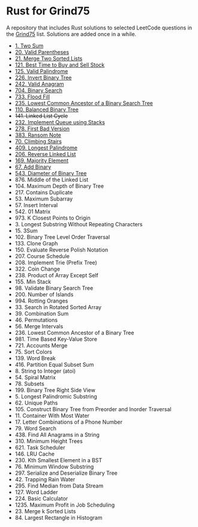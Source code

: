 # Rust for Grind75
A repository that includes Rust solutions to selected LeetCode questions in the [Grind75](https://www.techinterviewhandbook.org/grind75/) list. Solutions are added once in a while.

- [1. Two Sum](two_sum.rs)
- [20. Valid Parentheses](valid_parentheses.rs)
- [21. Merge Two Sorted Lists](merge_two_sorted_lists.rs)
- [121. Best Time to Buy and Sell Stock](best_time_to_buy_and_sell_stock.rs)
- [125. Valid Palindrome](valid_palindrome.rs)
- [226. Invert Binary Tree](invert_binary_tree.rs)
- [242. Valid Anagram](valid_anagram.rs)
- [704. Binary Search](binary_search.rs)
- [733. Flood Fill](flood_fill.rs)
- [235. Lowest Common Ancestor of a Binary Search Tree](lowest_common_ancestor_of_a_binary_search_tree.rs)
- [110. Balanced Binary Tree](balanced_binary_tree.rs)
- ~~141. Linked List Cycle~~
- [232. Implement Queue using Stacks](implement_queue_using_stacks.rs)
- [278. First Bad Version](first_bad_version.rs)
- [383. Ransom Note](ransom_note.rs)
- [70. Climbing Stairs](climbing_stairs.rs)
- [409. Longest Palindrome](longest_palindrome.rs)
- [206. Reverse Linked List](reverse_linked_list.rs)
- [169. Majority Element](majority_element.rs)
- [67. Add Binary](add_binary.rs)
- [543. Diameter of Binary Tree](diameter_of_binary_tree.rs)
- 876\. Middle of the Linked List
- 104\. Maximum Depth of Binary Tree
- 217\. Contains Duplicate
- 53\. Maximum Subarray
- 57\. Insert Interval
- 542\. 01 Matrix
- 973\. K Closest Points to Origin
- 3\. Longest Substring Without Repeating Characters
- 15\. 3Sum
- 102\. Binary Tree Level Order Traversal
- 133\. Clone Graph
- 150\. Evaluate Reverse Polish Notation
- 207\. Course Schedule
- 208\. Implement Trie (Prefix Tree)
- 322\. Coin Change
- 238\. Product of Array Except Self
- 155\. Min Stack
- 98\. Validate Binary Search Tree
- 200\. Number of Islands
- 994\. Rotting Oranges
- 33\. Search in Rotated Sorted Array
- 39\. Combination Sum
- 46\. Permutations
- 56\. Merge Intervals
- 236\. Lowest Common Ancestor of a Binary Tree
- 981\. Time Based Key-Value Store
- 721\. Accounts Merge
- 75\. Sort Colors
- 139\. Word Break
- 416\. Partition Equal Subset Sum
- 8\. String to Integer (atoi)
- 54\. Spiral Matrix
- 78\. Subsets
- 199\. Binary Tree Right Side View
- 5\. Longest Palindromic Substring
- 62\. Unique Paths
- 105\. Construct Binary Tree from Preorder and Inorder Traversal
- 11\. Container With Most Water
- 17\. Letter Combinations of a Phone Number
- 79\. Word Search
- 438\. Find All Anagrams in a String
- 310\. Minimum Height Trees
- 621\. Task Scheduler
- 146\. LRU Cache
- 230\. Kth Smallest Element in a BST
- 76\. Minimum Window Substring
- 297\. Serialize and Deserialize Binary Tree
- 42\. Trapping Rain Water
- 295\. Find Median from Data Stream
- 127\. Word Ladder
- 224\. Basic Calculator
- 1235\. Maximum Profit in Job Scheduling
- 23\. Merge k Sorted Lists
- 84\. Largest Rectangle in Histogram
